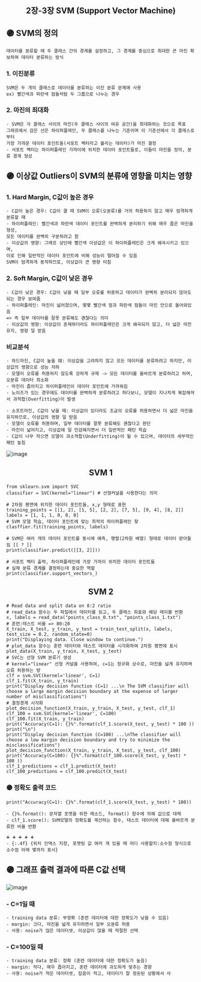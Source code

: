 <div align="center">
  <h2>2장-3장 SVM (Support Vector Machine)</h2>
</div>

## 🟣 SVM의 정의
```
데이터를 분류할 때 두 클래스 간의 경계를 설정하고, 그 경계를 중심으로 최대한 큰 마진 확보하여 데이터 분류하는 방식
```
### 1. 이진분류
```
SVM은 두 개의 클래스로 데이터를 분류하는 이진 분류 문제에 사용
ex) 빨간색과 파란색 점들처럼 두 그룹으로 나누는 경우
```
### 2. 마진의 최대화
```
- SVM은 각 클래스 사이의 마진(두 클래스 사이의 여유 공간)을 최대화하는 것으로 목표
그래프에서 검은 선은 하이퍼플레인, 두 클래스를 나누는 기준이며 이 기준선에서 각 클래스로부터
가장 가까운 데이터 포인트들(서포트 벡터라고 불리는 데이터)가 마진 결정
- 서포트 벡터는 하이퍼플레인 가까이에 위치한 데이터 포인트들로, 이들이 마진을 정의, 분류 경계 형성
```
## 🟣 이상값 Outliers이 SVM의 분류에 영향을 미치는 영향
### 1. Hard Margin, C값이 높은 경우
```
- C값이 높은 경우: C값이 클 때 SVM이 오류(오분류)를 거의 허용하지 않고 매우 엄격하게 분류할 때
- 하이퍼플레인: 빨간색과 파란색 데이터 포인트를 완벽하게 분리하기 위해 매우 좁은 마진을 형성,
모든 데이터를 완벽히 구분하려고 함
- 이상값의 영향: 그래프 상단에 빨간색 이상값은 이 하이퍼플레인은 크게 왜곡시키고 있으며,
이로 인해 일반적인 데이터 포인트에 비해 성능이 떨어질 수 있음
SVM이 엄격하게 동작하므로, 이상값이 큰 영향 미침
```
### 2. Soft Margin, C값이 낮은 경우
```
- C값이 낮은 경우: C값이 낮을 때 일부 오류를 허용하고 데이터가 완벽히 분리되지 않아도 되는 경우 보여줌
- 하이퍼플레인: 마진이 넓어졌으며, 몇몇 빨간색 점과 파란색 점들이 마진 안으로 들어와있음
=> 즉 일부 데이터를 잘못 분류해도 괜찮다는 의미
- 이상값의 영향: 이상값이 존재하더라도 하이퍼플레인은 크게 왜곡되지 않고, 더 넓은 마진 유지, 영향 덜 받음
```
### 비교분석
```
- 하드마진, C값이 높을 떄: 이상값을 고려하지 않고 모든 데이터를 분류하려고 하지만, 이상값의 영향으로 성능 저하
- 모델이 오류를 허용하지 않도록 강하게 규제 -> 모든 데이터를 올바르게 분류하려고 하며, 오분류 데이터 최소화
- 마진이 좁아지고 하이퍼플레인이 데이터 포인트에 가까워짐 
- 노이즈가 있는 경우에도 데이터를 완벽하게 분류하려고 하다보니, 모델이 지나치게 복잡해져서 과적합(Overfitting)이 발생

- 소프트마진, C값이 낮을 때: 이상값이 있더라도 조금의 오류를 허용하면서 더 넓은 마진을 유지하므로, 이상값의 영향 덜 받음
- 모델이 오류를 허용하며, 일부 데이터를 잘못 분류해도 괜찮다고 판단
- 마진이 넓어지고, 이상값에 덜 민감해지면서 더 일반적인 패턴 학습
- C값이 너무 작으면 모델이 과소적합(Underfitting)이 될 수 있으며, 데이터의 세부적인 패턴 놓침
```
![image](https://github.com/user-attachments/assets/a3b0b5c3-5ba8-41f3-8661-2d4d76981d5d)

<div align="center">
  <h2>SVM 1</h2>
</div>

```
from sklearn.svm import SVC
classifier = SVC(kernel="linear") # 선형커널을 사용한다는 의미

# 2차원 평면에 위치한 데이터 포인트들, x,y 형태로 표현
training_points = [[1, 2], [1, 5], [2, 2], [7, 5], [9, 4], [8, 2]]
labels = [1, 1, 1, 0, 0, 0]
# SVM 모델 학습, 데이터 포인트에 맞는 최적의 하이퍼플레인 찾
clasffier.fit(training_points, labels)

# SVM은 여러 개의 데이터 포인트를 동시에 예측, 행렬(2차원 배열) 형태로 데이터 받아들임 [[ ? ]]
print(classifier.predict([[3, 2]]))

# 서포트 벡터 출력, 하이퍼플레인에 가장 가까이 위치한 데이터 포인트들
# 실제 분류 경계를 결정하는데 중요한 역할 
print(classifier.support_vectors_)
```

<div align="center">
  <h2>SVM 2</h2>
</div>

```
# Read data and split data on 8:2 ratio
# read_data 함수는 두 파일에서 데이터를 읽고, 두 클래스 좌표와 해당 레이블 반환
x, labels = read_data("points_class_0.txt", "points_class_1.txt")
# 훈련:테스트 비율 => 80:20
X_train, X_test, y_train, y_test = train_test_split(x, labels, test_size = 0.2, random_state=0) 
print("Displaying data. Close window to continue.")
# plot_data 함수는 훈련 데이터와 테스트 데이터를 시각화하여 2차원 평면에 표시 
plot_data(X_train, y_train, X_test, y_test)
# SVC는 선형 SVM 분류기 생성
# kernel="linear" 선형 커널을 사용하여, c=1는 정규화 상수로, 마진을 넓게 유지하며 오류 허용하는 방
clf = svm.SVC(kernel='linear', C=1)
clf_1.fit(X_train, y_train)
print("Display decision function (C=1) ...\n The SVM classifier will choose a large margin decision boundary at the expense of larger number of misclassifications") 
# 결정경계 시각화 
plot_decision_function(X_train, y_train, X_test, y_test, clf_1) 
clf_100 = svm.SVC(kernel='linear', C=100) 
clf_100.fit(X_train, y_train) 
print("Accuracy(C=1): {}%".format(clf_1.score(X_test, y_test) * 100 )) 
print("\n") 
print("Display decision function (C=100) ...\nThe classifier will choose a low margin decision boundary and try to minimize the misclassifications") 
plot_decision_function(X_train, y_train, X_test, y_test, clf_100) 
print("Accuracy(C=100): {}%".format(clf_100.score(X_test, y_test) * 100 )) 
clf_1_predictions = clf_1.predict(X_test) 
clf_100_predictions = clf_100.predict(X_test)
```
### 🟣 정확도 출력 코드
```
print("Accuracy(C=1): {}%".format(clf_1.score(X_test, y_test) * 100))
```
```
- {}%.format(): 문자열 포맷을 위한 메소드, format() 함수에 의해 값으로 대체
- clf_1.score(): SVM모델의 정확도를 계산하는 함수, 테스트 데이터에 대해 올바르게 분류한 비율 반환

➕ ➕ ➕ ➕ ➕
- {:.4f} {위치 인덱스 지정, 포맷팅 값 여러 개 있을 때 어디 사용할지:소수점 형식으로 소수점 아래 몇까지 표시}
```
## 🟣 그래프 출력 결과에 따른 C값 선택 
![image](https://github.com/user-attachments/assets/201e9270-6288-4e61-b111-815ce19f78ed)
### - C=1일 때
```
- training data 분류: 부정확 (훈련 데이터에 대한 정확도가 낮을 수 있음)
- margin: 크다, 마진을 넓게 유지하면서 일부 오분류 허용
- 사용: noise가 많은 데이터셋, 이상값이 많을 때 적절한 선택
```
### - C=100일 때
```
- training data 분류: 정확 (훈련 데이터에 대한 정확도가 높음)
- margin: 작다, 매우 좁아지고, 훈련 데이터에 과도하게 맞추는 경향
- 사용: noise가 적은 데이터셋, 잡음이 적고, 데이터가 잘 정돈된 상황에서 사
```


















